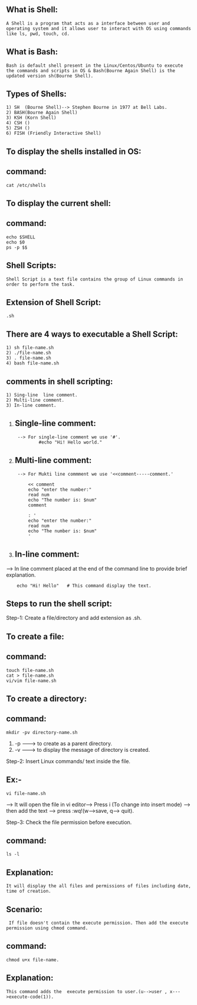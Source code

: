 What is Shell:
--------------
	A Shell is a program that acts as a interface between user and operating system and it allows user to interact with OS using commands like ls, pwd, touch, cd.

What is Bash:
------------
	Bash is default shell present in the Linux/Centos/Ubuntu to execute the commands and scripts in OS & Bash(Bourne Again Shell) is the updated version sh(Bourne Shell).

Types of Shells:
---------------
	1) SH  (Bourne Shell)--> Stephen Bourne in 1977 at Bell Labs.
	2) BASH(Bourne Again Shell)
	3) KSH (Korn Shell)
	4) CSH ()
	5) ZSH ()
	6) FISH (Friendly Interactive Shell)

To display the shells installed in OS:
------------------------------------
command:
--------

	cat /etc/shells


To display the current shell:
----------------------------
command:
-------

	echo $SHELL
	echo $0
	ps -p $$


Shell Scripts:
--------------

	Shell Script is a text file contains the group of Linux commands in order to perform the task.


Extension of Shell Script:
-------------------------
	.sh


There are 4 ways to executable a Shell Script:
---------------------------------------------
	1) sh file-name.sh
	2) ./file-name.sh
	3) . file-name.sh
	4) bash file-name.sh

comments in shell scripting:
----------------------------
	1) Sing-line  line comment.
	2) Multi-line comment.
	3) In-line comment.

1) Single-line comment:
   --------------------
		--> For single-line comment we use '#'.
				#echo "Hi! Hello world."          

2) Multi-line comment:
   -------------------
		--> For Mukti line commment we use '<<comment-----comment.'
		   
		   	<< comment
		   	echo "enter the number:"
		   	read num
		   	echo "The number is: $num"
		   	comment
		
			: '
			echo "enter the number:"
		   	read num
		   	echo "The number is: $num"
			'
 	


4) In-line comment:
   ----------------
--> In line comment placed at the end of the command line to provide brief explanation.

		echo "Hi! Hello"   # This command display the text.
	

Steps to run the shell script:
------------------------------
Step-1: Create a file/directory and add extension as .sh.


To create a file:
----------------
command:
--------
	touch file-name.sh
	cat > file-name.sh
	vi/vim file-name.sh 

To create a directory:
----------------------
command:
-------
	mkdir -pv directory-name.sh 

1) -p ---> to create as a parent directory.
2) -v ---> to display the message of directory is created.


Step-2: Insert Linux commands/ text inside the file.

Ex:-
----
	vi file-name.sh 
--> It will open the file in vi editor--> Press i (To change into insert mode) --> then add the text --> press :wq!(w-->save, q--> quit).


Step-3: Check the file permission before execution.

command:
--------
	ls -l 

Explanation:
------------

	It will display the all files and permissions of files including date, time of creation.



Scenario:
---------
	 If file doesn't contain the execute permission. Then add the execute permission using chmod command.


command:
-------
	chmod u+x file-name.


Explanation:
------------
	This command adds the  execute permission to user.(u-->user , x--->execute-code(1)).
